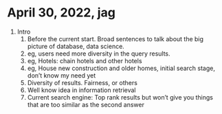 
# April 30, 2022, jag
1. Intro
   1. Before the current start. Broad sentences to talk about the big picture of database, data science.
   2. eg, users need more diversity in the query results. 
   3. eg, Hotels: chain hotels and other hotels 
   4. eg, House new construction and older homes, initial search stage, don’t know my need yet 
   5. Diversity of results. Fairness, or others
   6. Well know idea in information retrieval
   7. Current search engine: Top rank results but won’t give you things that are too similar as the second answer



